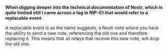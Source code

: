 **When digging deeper into the technical documentation of Nostr, which is quite limited still I came across a tag in NIP-01 that would refer to a replacable event.**

A replacable event is as the name suggests, a Nostr note where you have the ability to send a new note, referencing the old one and therefore replacing it. This means that all relays that receive this new note, will drop the old one.